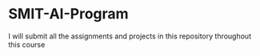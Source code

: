 # SMIT-AI-Program
I will submit all the assignments and projects in this repository throughout this course
